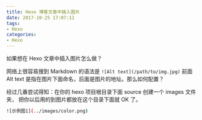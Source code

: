 ```yaml
---
title: Hexo 博客文章中插入图片
date: 2017-10-25 17:07:11
tags: 
- Hexo
categories: 
- Hexo
---
```


如果想在 Hexo 文章中插入图片怎么做？

网络上很容易搜到 Markdown 的语法是 `![Alt text](/path/to/img.jpg)`
前面 Alt text 是指在图片下面命名，后面是图片的地址。那么如何配置？

经过几番尝试得知：在你的 hexo 项目根目录下面 source 创建一个 images 文件夹，
把你以后用的到图片都放在这个目录下面就 OK 了。

```bash
![示例图1](../images/color.png)
```
